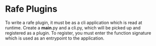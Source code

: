 # Rafe Plugins

To write a rafe plugin, it must be as a cli application which is read at runtime. Create a __main__.py and a cli.py, which will be picked up and
registered as a plugin. To register, you must enter the function signature which is used as an entrypoint to the application.

